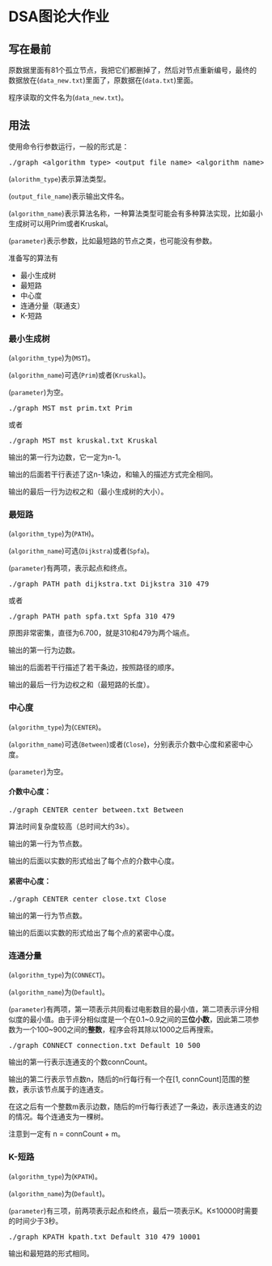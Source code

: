 # DSA图论大作业
## 写在最前
原数据里面有81个孤立节点，我把它们都删掉了，然后对节点重新编号，最终的数据放在(`data_new.txt`)里面了，原数据在(`data.txt`)里面。

程序读取的文件名为(`data_new.txt`)。
## 用法
使用命令行参数运行，一般的形式是：
<pre>
./graph &lt;algorithm_type&gt; &lt;output_file_name&gt; &lt;algorithm_name&gt; &lt;parameter1&gt; &lt;parameter2&gt; …
</pre>

(`alorithm_type`)表示算法类型。

(`output_file_name`)表示输出文件名。

(`algorithm_name`)表示算法名称，一种算法类型可能会有多种算法实现，比如最小生成树可以用Prim或者Kruskal。

(`parameter`)表示参数，比如最短路的节点之类，也可能没有参数。

准备写的算法有

* 最小生成树
* 最短路
* 中心度
* 连通分量（联通支）
* K-短路

### 最小生成树
(`algorithm_type`)为(`MST`)。

(`algorithm_name`)可选(`Prim`)或者(`Kruskal`)。

(`parameter`)为空。

<pre>
./graph MST mst_prim.txt Prim
</pre>
或者
<pre>
./graph MST mst_kruskal.txt Kruskal
</pre>

输出的第一行为边数，它一定为n-1。

输出的后面若干行表述了这n-1条边，和输入的描述方式完全相同。

输出的最后一行为边权之和（最小生成树的大小）。

### 最短路
(`algorithm_type`)为(`PATH`)。

(`algorithm_name`)可选(`Dijkstra`)或者(`Spfa`)。

(`parameter`)有两项，表示起点和终点。
<pre>
./graph PATH path_dijkstra.txt Dijkstra 310 479
</pre>
或者
<pre>
./graph PATH path_spfa.txt Spfa 310 479
</pre>

原图非常密集，直径为6.700，就是310和479为两个端点。

输出的第一行为边数。

输出的后面若干行描述了若干条边，按照路径的顺序。

输出的最后一行为边权之和（最短路的长度）。

### 中心度
(`algorithm_type`)为(`CENTER`)。

(`algorithm_name`)可选(`Between`)或者(`Close`)，分别表示介数中心度和紧密中心度。

(`parameter`)为空。

#### 介数中心度：
<pre>
./graph CENTER center_between.txt Between
</pre>

算法时间复杂度较高（总时间大约3s）。

输出的第一行为节点数。

输出的后面以实数的形式给出了每个点的介数中心度。

#### 紧密中心度：
<pre>
./graph CENTER center_close.txt Close
</pre>

输出的第一行为节点数。

输出的后面以实数的形式给出了每个点的紧密中心度。

### 连通分量
(`algorithm_type`)为(`CONNECT`)。

(`algorithm_name`)为(`Default`)。

(`parameter`)有两项，第一项表示共同看过电影数目的最小值，第二项表示评分相似度的最小值。由于评分相似度是一个在0.1~0.9之间的<b>三位小数</b>，因此第二项参数为一个100~900之间的<b>整数</b>，程序会将其除以1000之后再搜索。

<pre>
./graph CONNECT connection.txt Default 10 500
</pre>

输出的第一行表示连通支的个数connCount。

输出的第二行表示节点数n，随后的n行每行有一个在[1, connCount]范围的整数，表示该节点属于的连通支。

在这之后有一个整数m表示边数，随后的m行每行表述了一条边，表示连通支的边的情况。每个连通支为一棵树。

注意到一定有 n = connCount + m。

### K-短路
(`algorithm_type`)为(`KPATH`)。

(`algorithm_name`)为(`Default`)。

(`parameter`)有三项，前两项表示起点和终点，最后一项表示K。K&leq;10000时需要的时间少于3秒。

<pre>
./graph KPATH kpath.txt Default 310 479 10001
</pre>

输出和最短路的形式相同。

